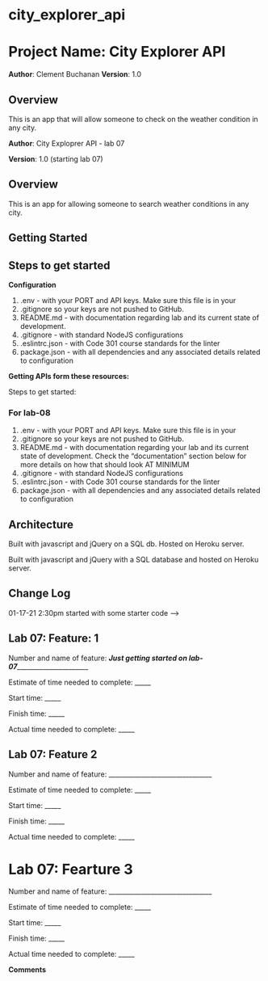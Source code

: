 # city_explorer_api

# Project Name: City Explorer API

**Author**: Clement Buchanan
**Version**: 1.0

## Overview
<!-- Provide a high level overview of what this application is and why you are building it, beyond the fact that it's an assignment for this class. (i.e. What's your problem domain?) -->
This is an app that will allow someone to check on the weather condition in any city.

**Author**: City Exploprer API - lab 07

**Version**: 1.0 (starting lab 07)


## Overview
<!-- Provide a high level overview of what this application is and why you are building it, beyond the fact that it's an assignment for this class. (i.e. What's your problem domain?) --> This is an app for allowing someone to search weather conditions in any city.


## Getting Started
<!-- What are the steps that a user must take in order to build this app on their own machine and get it running? -->


## Steps to get started

__Configuration__

1. .env - with your PORT and API keys. Make sure this file is in your
1. .gitignore so your keys are not pushed to GitHub.
1. README.md - with documentation regarding lab and its current state of development.
1. .gitignore - with standard NodeJS configurations
1. .eslintrc.json - with Code 301 course standards for the linter
1. package.json - with all dependencies and any associated details related to configuration

__Getting APIs form these resources:__

Steps to get started:

### For lab-08

1. .env - with your PORT and API keys. Make sure this file is in your 
1. .gitignore so your keys are not pushed to GitHub.
1. README.md - with documentation regarding your lab and its current state of development. Check the “documentation” section below for more details on how that should look AT MINIMUM
1. .gitignore - with standard NodeJS configurations
1. .eslintrc.json - with Code 301 course standards for the linter
1. package.json - with all dependencies and any associated details related to configuration

## Architecture
<!-- Provide a detailed description of the application design. What technologies (languages, libraries, etc) you're using, and any other relevant design information. -->
Built with javascript and jQuery on a SQL db. Hosted on Heroku server.

Built with javascript and jQuery with a SQL database and hosted on Heroku server.

## Change Log
<!-- Use this area to document the iterative changes made to your application as each feature is successfully implemented. Use time stamps. Here's an examples:

01-01-2001 4:59pm - Application now has a fully-functional express server, with a GET route for the location resource.

## Credits and Collaborations
<!-- Give credit (and a link) to other people or resources that helped you build this application. -->
01-17-21 2:30pm started with some starter code
-->

## Lab 07: Feature: 1

Number and name of feature: _____Just getting started on lab-07___________________________

Estimate of time needed to complete: _____

Start time: _____

Finish time: _____

Actual time needed to complete: _____


## Lab 07: Feature 2

Number and name of feature: ________________________________

Estimate of time needed to complete: _____

Start time: _____

Finish time: _____

Actual time needed to complete: _____

# Lab 07: Fearture 3

Number and name of feature: ________________________________

Estimate of time needed to complete: _____

Start time: _____

Finish time: _____

Actual time needed to complete: _____



__Comments__

